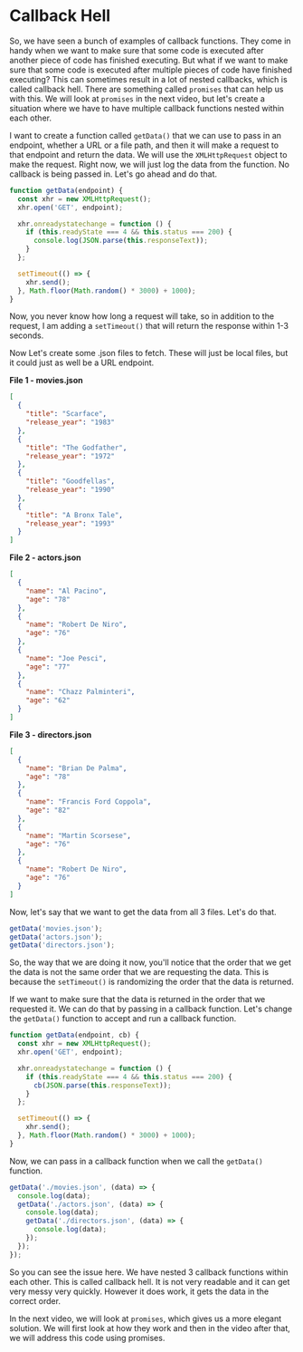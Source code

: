 # Callback Hell

So, we have seen a bunch of examples of callback functions. They come in handy when we want to make sure that some code is executed after another piece of code has finished executing. But what if we want to make sure that some code is executed after multiple pieces of code have finished executing? This can sometimes result in a lot of nested callbacks, which is called callback hell. There are something called `promises` that can help us with this. We will look at `promises` in the next video, but let's create a situation where we have to have multiple callback functions nested within each other.

I want to create a function called `getData()` that we can use to pass in an endpoint, whether a URL or a file path, and then it will make a request to that endpoint and return the data. We will use the `XMLHttpRequest` object to make the request. Right now, we will just log the data from the function. No callback is being passed in. Let's go ahead and do that.

```js
function getData(endpoint) {
  const xhr = new XMLHttpRequest();
  xhr.open('GET', endpoint);

  xhr.onreadystatechange = function () {
    if (this.readyState === 4 && this.status === 200) {
      console.log(JSON.parse(this.responseText));
    }
  };

  setTimeout(() => {
    xhr.send();
  }, Math.floor(Math.random() * 3000) + 1000);
}
```

Now, you never know how long a request will take, so in addition to the request, I am adding a `setTimeout()` that will return the response within 1-3 seconds.

Now Let's create some .json files to fetch. These will just be local files, but it could just as well be a URL endpoint.

**File 1 - movies.json**

```json
[
  {
    "title": "Scarface",
    "release_year": "1983"
  },
  {
    "title": "The Godfather",
    "release_year": "1972"
  },
  {
    "title": "Goodfellas",
    "release_year": "1990"
  },
  {
    "title": "A Bronx Tale",
    "release_year": "1993"
  }
]
```

**File 2 - actors.json**

```json
[
  {
    "name": "Al Pacino",
    "age": "78"
  },
  {
    "name": "Robert De Niro",
    "age": "76"
  },
  {
    "name": "Joe Pesci",
    "age": "77"
  },
  {
    "name": "Chazz Palminteri",
    "age": "62"
  }
]
```

**File 3 - directors.json**

```json
[
  {
    "name": "Brian De Palma",
    "age": "78"
  },
  {
    "name": "Francis Ford Coppola",
    "age": "82"
  },
  {
    "name": "Martin Scorsese",
    "age": "76"
  },
  {
    "name": "Robert De Niro",
    "age": "76"
  }
]
```

Now, let's say that we want to get the data from all 3 files. Let's do that.

```js
getData('movies.json');
getData('actors.json');
getData('directors.json');
```

So, the way that we are doing it now, you'll notice that the order that we get the data is not the same order that we are requesting the data. This is because the `setTimeout()` is randomizing the order that the data is returned.

If we want to make sure that the data is returned in the order that we requested it. We can do that by passing in a callback function. Let's change the `getData()` function to accept and run a callback function.

```js
function getData(endpoint, cb) {
  const xhr = new XMLHttpRequest();
  xhr.open('GET', endpoint);

  xhr.onreadystatechange = function () {
    if (this.readyState === 4 && this.status === 200) {
      cb(JSON.parse(this.responseText));
    }
  };

  setTimeout(() => {
    xhr.send();
  }, Math.floor(Math.random() * 3000) + 1000);
}
```

Now, we can pass in a callback function when we call the `getData()` function.

```js
getData('./movies.json', (data) => {
  console.log(data);
  getData('./actors.json', (data) => {
    console.log(data);
    getData('./directors.json', (data) => {
      console.log(data);
    });
  });
});
```

So you can see the issue here. We have nested 3 callback functions within each other. This is called callback hell. It is not very readable and it can get very messy very quickly. However it does work, it gets the data in the correct order.

In the next video, we will look at `promises`, which gives us a more elegant solution. We will first look at how they work and then in the video after that, we will address this code using promises.
